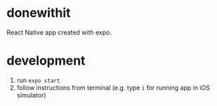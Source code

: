# donewithit

React Native app created with expo.

# development
1. run `expo start`
2. follow instructions from terminal (e.g. type `i` for running app in iOS simulator)
